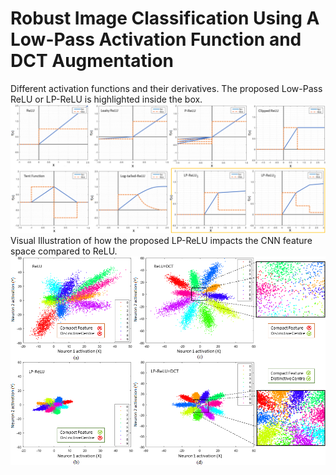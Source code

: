 # Robust Image Classification Using A Low-Pass Activation Function and DCT Augmentation
Different activation functions and their derivatives. The proposed Low-Pass ReLU or LP-ReLU is highlighted inside the box.
![Alt text](./Images/AFs2.png?raw=true)
Visual Illustration of how the proposed LP-ReLU impacts the CNN feature space compared to ReLU.
![Alt text](./Images/main_1.png?raw=true)
